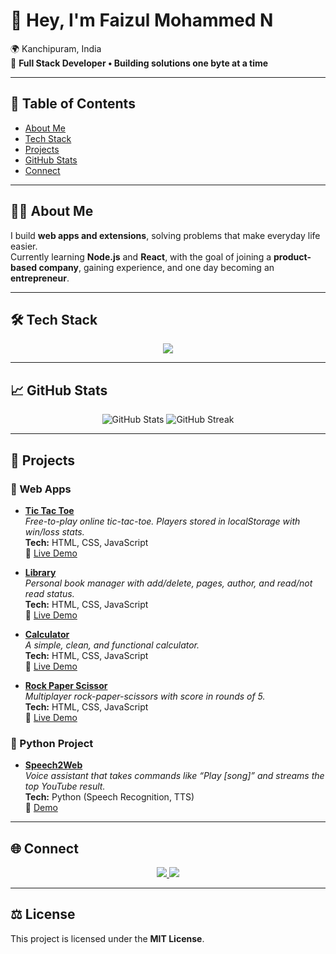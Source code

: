 # 👋 Hey, I'm Faizul Mohammed N  

🌍 Kanchipuram, India  
🚀 **Full Stack Developer • Building solutions one byte at a time**  

---

## 📌 Table of Contents
- [About Me](#about-me)
- [Tech Stack](#tech-stack)
- [Projects](#projects)
- [GitHub Stats](#github-stats)
- [Connect](#connect)

---

## 🙋‍♂️ About Me
I build **web apps and extensions**, solving problems that make everyday life easier.  
Currently learning **Node.js** and **React**, with the goal of joining a **product-based company**, gaining experience, and one day becoming an **entrepreneur**.  

---

## 🛠️ Tech Stack
<p align="center">
  <img src="https://skillicons.dev/icons?i=html,css,javascript,react,nodejs,express,mysql,mongodb,python,git,github,vercel,vscode" /><br/>
</p>

---

## 📈 GitHub Stats
<p align="center">
  <img src="https://github-readme-stats.vercel.app/api?username=Faizulmd13&show_icons=true&theme=tokyonight" alt="GitHub Stats" />
  <img src="https://github-readme-streak-stats.herokuapp.com?user=Faizulmd13&theme=tokyonight" alt="GitHub Streak" />
</p>

---

## 📂 Projects

### 🔹 Web Apps
- [**Tic Tac Toe**](https://github.com/Faizulmd13/tic-tac-toe)  
  *Free-to-play online tic-tac-toe. Players stored in localStorage with win/loss stats.*  
  **Tech:** HTML, CSS, JavaScript  
  🔗 [Live Demo](https://faizulmd13.github.io/tic-tac-toe/)

- [**Library**](https://github.com/Faizulmd13/library)  
  *Personal book manager with add/delete, pages, author, and read/not read status.*  
  **Tech:** HTML, CSS, JavaScript  
  🔗 [Live Demo](https://faizulmd13.github.io/library/)

- [**Calculator**](https://github.com/Faizulmd13/calculator)  
  *A simple, clean, and functional calculator.*  
  **Tech:** HTML, CSS, JavaScript  
  🔗 [Live Demo](https://faizulmd13.github.io/calculator/)

- [**Rock Paper Scissor**](https://github.com/Faizulmd13/rock-paper-scissor)  
  *Multiplayer rock-paper-scissors with score in rounds of 5.*  
  **Tech:** HTML, CSS, JavaScript  
  🔗 [Live Demo](https://faizulmd13.github.io/rock-paper-scissor/)

### 🔹 Python Project
- [**Speech2Web**](https://github.com/Faizulmd13/speech2web)  
  *Voice assistant that takes commands like “Play [song]” and streams the top YouTube result.*  
  **Tech:** Python (Speech Recognition, TTS)  
  🔗 [Demo](https://faizulmd13.github.io/speech2web/)

---

## 🌐 Connect
<p align="center">
  <a href="https://www.linkedin.com/in/faizulmohammedn">
    <img src="https://img.shields.io/badge/LinkedIn-0A66C2?style=for-the-badge&logo=linkedin&logoColor=white" />
  </a>
  <a href="mailto:faizulmd13@gmail.com">
    <img src="https://img.shields.io/badge/Email-D14836?style=for-the-badge&logo=gmail&logoColor=white" />
  </a>
</p>

---

## ⚖️ License
This project is licensed under the **MIT License**.

